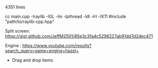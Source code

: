 4351 lines

cc main.cpp -lraylib -lGL -lm -lpthread -ldl -lrt -lX11
#include "path/to/raylib-cpp.hpp"

Split screen: https://gist.github.com/JeffM2501/85e3c3fa4c5296227ab91dd7d2dec471

Engine : https://www.youtube.com/results?search_query=game+engine+hazel+


- Drag and drop items
